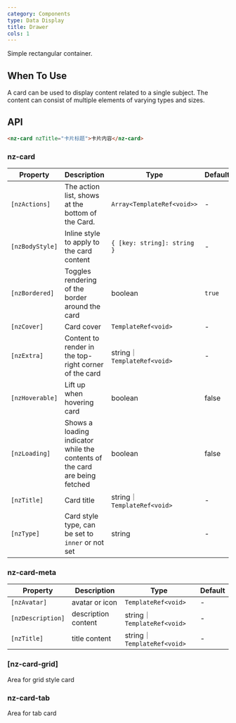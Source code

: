 ```yaml
---
category: Components
type: Data Display
title: Drawer
cols: 1
---
```


Simple rectangular container.

## When To Use

A card can be used to display content related to a single subject. The content can consist of multiple elements of varying types and sizes.

## API

```html
<nz-card nzTitle="卡片标题">卡片内容</nz-card>
```

### nz-card

| Property | Description | Type | Default |
| -------- | ----------- | ---- | ------- |
| `[nzActions]` | The action list, shows at the bottom of the Card. | `Array<TemplateRef<void>>` | - |
| `[nzBodyStyle]` | Inline style to apply to the card content | `{ [key: string]: string }` | - |
| `[nzBordered]` | Toggles rendering of the border around the card | boolean | `true` |
| `[nzCover]` | Card cover | `TemplateRef<void>` | - |
| `[nzExtra]` | Content to render in the top-right corner of the card | string｜`TemplateRef<void>` | - |
| `[nzHoverable]` | Lift up when hovering card | boolean | false |
| `[nzLoading]` | Shows a loading indicator while the contents of the card are being fetched | boolean | false |
| `[nzTitle]` | Card title | string｜`TemplateRef<void>` | - |
| `[nzType]` | Card style type, can be set to `inner` or not set | string | - |


### nz-card-meta

| Property | Description | Type | Default |
| -------- | ----------- | ---- | ------- |
| `[nzAvatar]` | avatar or icon | `TemplateRef<void>` | - |
| `[nzDescription]` | description content |string｜ `TemplateRef<void>` | - |
| `[nzTitle]` | title content | string｜`TemplateRef<void>` | - |

### [nz-card-grid]
Area for grid style card

### nz-card-tab
Area for tab card
